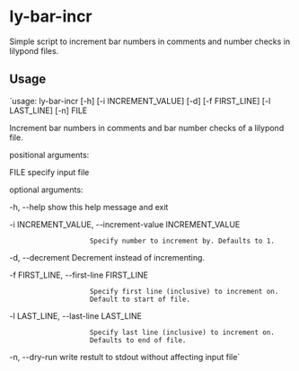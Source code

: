 # ly-bar-incr
Simple script to increment bar numbers in comments and number checks in lilypond files.

## Usage
`usage: ly-bar-incr [-h] [-i INCREMENT_VALUE] [-d] [-f FIRST_LINE]
                   [-l LAST_LINE] [-n]
                   FILE

Increment bar numbers in comments and bar number checks of a lilypond file.

positional arguments:

  FILE                  specify input file

optional arguments:

  -h, --help            show this help message and exit

  -i INCREMENT_VALUE, --increment-value INCREMENT_VALUE

                        Specify number to increment by. Defaults to 1.

  -d, --decrement       Decrement instead of incrementing.

  -f FIRST_LINE, --first-line FIRST_LINE

                        Specify first line (inclusive) to increment on.
                        Default to start of file.

  -l LAST_LINE, --last-line LAST_LINE

                        Specify last line (inclusive) to increment on.
                        Defaults to end of file.

  -n, --dry-run         write restult to stdout without affecting input file`
